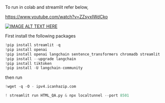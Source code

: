 To run in colab and streamlit refer below,

https://www.youtube.com/watch?v=ZZsyxIWdCko

[![IMAGE ALT TEXT HERE](http://img.youtube.com/vi/ZZsyxIWdCko/0.jpg)](http://www.youtube.com/watch?v=ZZsyxIWdCko)

First install the following packages

```python
!pip install streamlit -q
!pip install openai
!pip install openai langchain sentence_transformers chromadb streamlit
!pip install --upgrade langchain
!pip install tiktoken
!pip install -U langchain-community
```

then run 

```python
!wget -q -O - ipv4.icanhazip.com
```



```python
! streamlit run HTML_QA.py & npx localtunnel --port 8501
```
